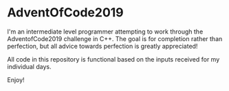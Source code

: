# AdventOfCode2019

I'm an intermediate level programmer attempting to work through the AdventofCode2019 challenge in C++.
The goal is for completion rather than perfection, but all advice towards perfection is greatly appreciated!

All code in this repository is functional based on the inputs received for my individual days.

Enjoy!